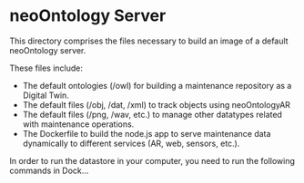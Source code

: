 # neoOntology Server

This directory comprises the files necessary to build an image of a default neoOntology server.

These files include:

- The default ontologies (/owl) for building a maintenance repository as a Digital Twin.
- The default files (/obj, /dat, /xml) to track objects using neoOntologyAR
- The default files (/png, /wav, etc.) to manage other datatypes related with maintenance operations.
- The Dockerfile to build the node.js app to serve maintenance data dynamically to different services (AR, web, sensors, etc.).

In order to run the datastore in your computer, you need to run the following commands in Dock...